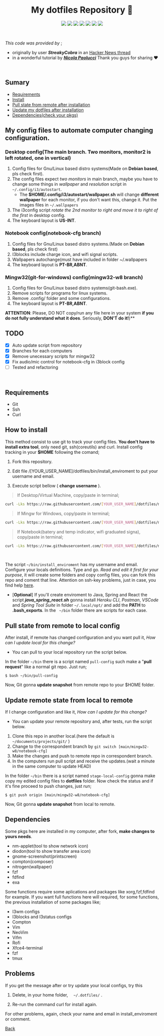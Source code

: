 <h1 align="center">My dotfiles Repository 🐧</h1>

<p align="center">
<img src="https://img.shields.io/badge/bash-script-brightgreen" />
<img src="https://img.shields.io/badge/requirement-git-orange" />
<img src="https://img.shields.io/badge/requirement-curl-importany" />
<img src="https://img.shields.io/badge/tests-in%20progress-red" />
<img src="https://img.shields.io/badge/license-MIT-informational" />
<img src="https://img.shields.io/badge/platform-linux--64-lightgrey" />
<img src="https://img.shields.io/github/last-commit/brnfra/dotfiles" />
</p>
<br>

_This code was provided by_ ;
- originally by user ___StreakyCobra___ in an [Hacker News thread](https://news.ycombinator.com/item?id=11070797)
- in a wonderful tutorial by ___[Nicola Paolucci](https://www.atlassian.com/git/tutorials/dotfiles)___
Thank you guys for sharing :heart:

<br>

## Sumary

- [Requirements](https://github.com/brnfra/dotfiles#requirements)
- [Install](https://github.com/brnfra/dotfiles#how-to-install)
- [Pull state from remote after installation](https://github.com/brnfra/dotfiles#pull-state-from-remote-to-local-config)
- [Update my dotfiles after installation](https://github.com/brnfra/dotfiles#update-remote-state-from-local-to-remote)
- [Dependencies(check your pkgs)](https://github.com/brnfra/dotfiles#dependencies)

## My config files to automate computer changing configuration.

### Desktop config(The main branch. Two monitors, monitor2 is left rotated, one in vertical)

1. Config files for Gnu/Linux based distro systems(Made on **Debian based**, pls check first).
2. The config files expect *two monitors* in main branch, maybe you have to change some things in *wallpaper* and *resolution* script in ```~/.config/i3/autostart```.
    - The **$HOME/.config/i3/autostart/wallpaper.sh** will change **different wallpaper** for
 each monitor, if you don't want this, change it. Put the images files in ```~/.wallpapers```
3. The i3config script _rotate the 2nd monitor to right and move it to right of the first_ in desktop config.
4. The keyboard layout is **US-INT**.

### Notebook config(notebook-cfg branch)

1. Config files for Gnu/Linux based distro systems.(Made on **Debian based**, pls check first)
2. I3blocks include charge icon, and wifi signal scripts.
3. Wallpapers autochange(must have included in folder ~/.wallpapers
4. The keyboard layout is **PT-BR,ABNT**.

### Mingw32(git-for-windows) config(mingw32-w8 branch)

1. Config files for Gnu/Linux based distro systems(git-bash.exe).
2. Remove scripts for programs for linux systems.
3. Remove .config/ folder and some configurations.
4. The keyboard layout is **PT-BR,ABNT**.

**ATTENTION**: Please, DO NOT copy/run any file here in your system **if you do not fully understand what it does**. Seriously, **DON'T do it!**)**

## TODO

- [x] Auto update script from repository
- [x] Branches for each computers
- [x] Remove unecessary scripts for mingw32
- [x] Fix audio/mic control for notebook-cfg in i3block config
- [ ] Tested and refactoring

<br>

## Requirements

- Git
- Ssh 
- Curl

## How to install
 
This method consist to use git to track your config files. **You don't have to install extra tool**, only need git, ssh(coreutils) and curl.
Install config tracking in your **$HOME** following the comand;

1. Fork this repository.

2. Edit file  /[YOUR_USER_NAME]/dotfiles/bin/install_enviroment to put your username and email.

3. Execute script bellow ( **change username** ).

>If Desktop/Virtual Machine, copy/paste in terminal;
```bash
curl -Lks https://raw.githubusercontent.com/[YOUR_USER_NAME]/dotfiles/main/bin/install | /bin/bash
```
>If Mingw for Windows, copy/paste in terminal;
```bash
curl -Lks https://raw.githubusercontent.com/[YOUR_USER_NAME]/dotfiles/main/bin/install-mingw-cfg | /bin/bash
```
>If Notebook(batery and temp indicator, wifi graduated signa), copy/paste in terminal;
```bash
curl -Lks https://raw.githubusercontent.com/[YOUR_USER_NAME]/dotfiles/main/bin/install-note-cfg | /bin/bash
```

<br>

The script ```~/bin/install_enviroment``` has my username and email. Configure your locals definitions. Type and go. 
*Read and edit it first for your purpose*, it will create some folders and copy config files, you can fork this repo and coment that line.
Attention on ssh-key problems, just in case, you find help [here](https://docs.github.com/pt/authentication/connecting-to-github-with-ssh).
<br>

- [**Optional**] If you'll create enviroment to Java, Spring and React the script ___java_spring_react.sh___ gonna install *Heroku CLI*, *Postman*, *VSCode* and *Spring Tool Suite* in folder ```~/.local/opt/``` and add the **PATH** to **.bash_exports**.
In the ``` ~/bin```  folder there are scripts for each case.

## Pull state from remote to local config

After install, if remote has changed configuration and you want pull it, *How can I update local for this change?*
- You can pull to your local repository run the script below. 

In the folder ```~/bin``` there is a script named ```pull-config``` such make a "**pull request**" like a normal git repo. Just run;
```
$ bash ~/bin/pull-config
```
Now, Git gonna **update snapshot** from remote repo to your $HOME folder.

## Update remote state from local to remote 

If I change configuration and like it, *How can I update for this change?*
- You can update your remote repository and, after tests, run the script below. 

1. Clone this repo in another local.(here the default is ``` ~/documents/projects/git/ ``` )
2. Change to the correspondent branch by ```git switch [main/mingw32-w8/notebook-cfg]``` 
3. Make the changes and push to remote repo in correspondent branch. 
4. In the computers run pull script and receive the updates.(wait a minute in the same computer to update HEAD)

In the folder ```~/bin``` there is a script named ```stage-local-config``` gonna make copy my edited config files to
**dotfiles** folder. Now check the status and if it's fine proceed to push changes, just run;
```
$ git push origin [main/mingw32-w8/notebook-cfg]
```
Now, Git gonna **update snapshot** from local to remote.

## Dependencies

Some pkgs here are installed in my computer, after fork, **make changes to yours needs**.

- nm-applet(tool to show network icon)
- diodon(tool to show transfer area icon)
- gnome-screenshot(printscreen)
- compton(composer)
- nitrogen(wallpaper)
- fzf
- fdfind
- exa

Some functions require some aplications and packages like xorg,fzf,fdfind for example.
If you want full functions here will required, for some functions, the previous installation of some packages like;


- I3wm configs
- I3blocks and I3status configs
- Compton
- Vim
- NeoVim
- Vifm
- Rofi
- Xfce4-terminal
- fzf
- tmux 

## Problems

If you get the message after or try update your local configs, try this

1. Delete, in your home folder, ```  ~/.dotfiles/``` .

2. Re-run the command curl for install again.

For other problems, again, check your name and email in install_enviroment or comment.

[Back](https://github.com/brnfra/dotfiles#my-dotfiles-repository-)
